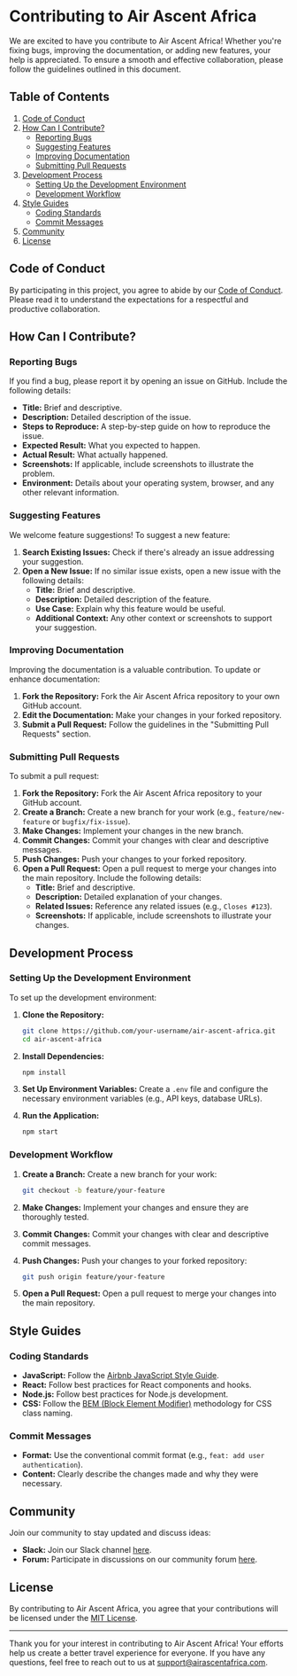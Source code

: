 # Contributing to Air Ascent Africa

We are excited to have you contribute to Air Ascent Africa! Whether you're fixing bugs, improving the documentation, or adding new features, your help is appreciated. To ensure a smooth and effective collaboration, please follow the guidelines outlined in this document.

## Table of Contents

1. [Code of Conduct](#code-of-conduct)
2. [How Can I Contribute?](#how-can-i-contribute)
   - [Reporting Bugs](#reporting-bugs)
   - [Suggesting Features](#suggesting-features)
   - [Improving Documentation](#improving-documentation)
   - [Submitting Pull Requests](#submitting-pull-requests)
3. [Development Process](#development-process)
   - [Setting Up the Development Environment](#setting-up-the-development-environment)
   - [Development Workflow](#development-workflow)
4. [Style Guides](#style-guides)
   - [Coding Standards](#coding-standards)
   - [Commit Messages](#commit-messages)
5. [Community](#community)
6. [License](#license)

## Code of Conduct

By participating in this project, you agree to abide by our [Code of Conduct](CODE_OF_CONDUCT.md). Please read it to understand the expectations for a respectful and productive collaboration.

## How Can I Contribute?

### Reporting Bugs

If you find a bug, please report it by opening an issue on GitHub. Include the following details:

- **Title:** Brief and descriptive.
- **Description:** Detailed description of the issue.
- **Steps to Reproduce:** A step-by-step guide on how to reproduce the issue.
- **Expected Result:** What you expected to happen.
- **Actual Result:** What actually happened.
- **Screenshots:** If applicable, include screenshots to illustrate the problem.
- **Environment:** Details about your operating system, browser, and any other relevant information.

### Suggesting Features

We welcome feature suggestions! To suggest a new feature:

1. **Search Existing Issues:** Check if there's already an issue addressing your suggestion.
2. **Open a New Issue:** If no similar issue exists, open a new issue with the following details:
   - **Title:** Brief and descriptive.
   - **Description:** Detailed description of the feature.
   - **Use Case:** Explain why this feature would be useful.
   - **Additional Context:** Any other context or screenshots to support your suggestion.

### Improving Documentation

Improving the documentation is a valuable contribution. To update or enhance documentation:

1. **Fork the Repository:** Fork the Air Ascent Africa repository to your own GitHub account.
2. **Edit the Documentation:** Make your changes in your forked repository.
3. **Submit a Pull Request:** Follow the guidelines in the "Submitting Pull Requests" section.

### Submitting Pull Requests

To submit a pull request:

1. **Fork the Repository:** Fork the Air Ascent Africa repository to your GitHub account.
2. **Create a Branch:** Create a new branch for your work (e.g., `feature/new-feature` or `bugfix/fix-issue`).
3. **Make Changes:** Implement your changes in the new branch.
4. **Commit Changes:** Commit your changes with clear and descriptive messages.
5. **Push Changes:** Push your changes to your forked repository.
6. **Open a Pull Request:** Open a pull request to merge your changes into the main repository. Include the following details:
   - **Title:** Brief and descriptive.
   - **Description:** Detailed explanation of your changes.
   - **Related Issues:** Reference any related issues (e.g., `Closes #123`).
   - **Screenshots:** If applicable, include screenshots to illustrate your changes.

## Development Process

### Setting Up the Development Environment

To set up the development environment:

1. **Clone the Repository:**
   ```bash
   git clone https://github.com/your-username/air-ascent-africa.git
   cd air-ascent-africa
   ```

2. **Install Dependencies:**
   ```bash
   npm install
   ```

3. **Set Up Environment Variables:** Create a `.env` file and configure the necessary environment variables (e.g., API keys, database URLs).

4. **Run the Application:**
   ```bash
   npm start
   ```

### Development Workflow

1. **Create a Branch:** Create a new branch for your work:
   ```bash
   git checkout -b feature/your-feature
   ```

2. **Make Changes:** Implement your changes and ensure they are thoroughly tested.

3. **Commit Changes:** Commit your changes with clear and descriptive commit messages.

4. **Push Changes:** Push your changes to your forked repository:
   ```bash
   git push origin feature/your-feature
   ```

5. **Open a Pull Request:** Open a pull request to merge your changes into the main repository.

## Style Guides

### Coding Standards

- **JavaScript:** Follow the [Airbnb JavaScript Style Guide](https://github.com/airbnb/javascript).
- **React:** Follow best practices for React components and hooks.
- **Node.js:** Follow best practices for Node.js development.
- **CSS:** Follow the [BEM (Block Element Modifier)](http://getbem.com/introduction/) methodology for CSS class naming.

### Commit Messages

- **Format:** Use the conventional commit format (e.g., `feat: add user authentication`).
- **Content:** Clearly describe the changes made and why they were necessary.

## Community

Join our community to stay updated and discuss ideas:

- **Slack:** Join our Slack channel [here](#).
- **Forum:** Participate in discussions on our community forum [here](#).

## License

By contributing to Air Ascent Africa, you agree that your contributions will be licensed under the [MIT License](LICENSE).

---

Thank you for your interest in contributing to Air Ascent Africa! Your efforts help us create a better travel experience for everyone. If you have any questions, feel free to reach out to us at support@airascentafrica.com.


